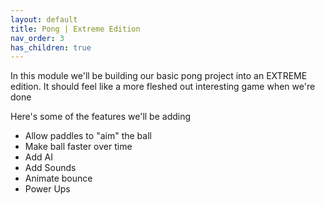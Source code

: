 ```yaml
---
layout: default
title: Pong | Extreme Edition
nav_order: 3
has_children: true
---
```


In this module we'll be building our basic pong project into an EXTREME edition. It should feel like a more fleshed out interesting game when we're done

Here's some of the features we'll be adding

 * Allow paddles to "aim" the ball
 * Make ball faster over time
 * Add AI
 * Add Sounds
 * Animate bounce
 * Power Ups
